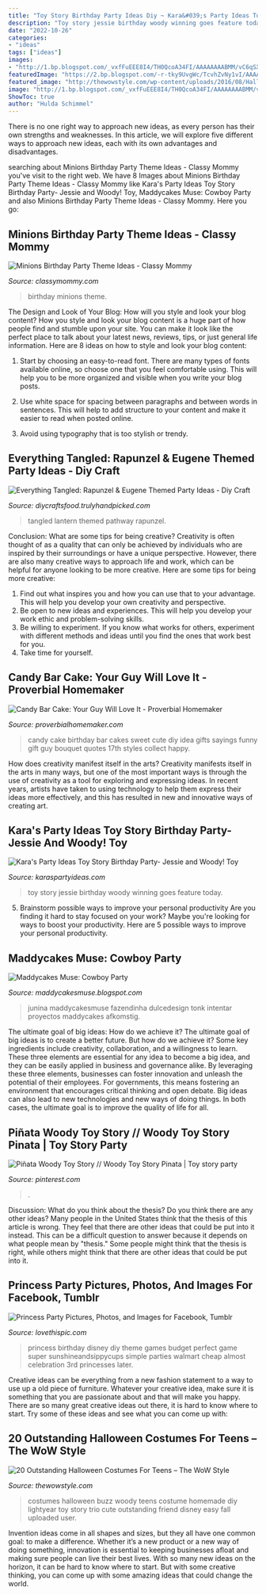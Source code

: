 ```yaml
---
title: "Toy Story Birthday Party Ideas Diy ~ Kara&#039;s Party Ideas Toy Story Birthday Party- Jessie And Woody! Toy"
description: "Toy story jessie birthday woody winning goes feature today"
date: "2022-10-26"
categories:
- "ideas"
tags: ["ideas"]
images:
- "http://1.bp.blogspot.com/_vxfFuEEE8I4/TH0QcoA34FI/AAAAAAAABMM/vC6qSXusThM/s1600/DSC_1001.jpg"
featuredImage: "https://2.bp.blogspot.com/-r-tky9UvgWc/TcvhZvNy1vI/AAAAAAAAFak/Vbd-OwaNvL4/s1600/cowboy1.jpg"
featured_image: "http://thewowstyle.com/wp-content/uploads/2016/08/Halloween-Costumes-For-Teens.jpg"
image: "http://1.bp.blogspot.com/_vxfFuEEE8I4/TH0QcoA34FI/AAAAAAAABMM/vC6qSXusThM/s1600/DSC_1001.jpg"
ShowToc: true
author: "Hulda Schimmel"
---
```



There is no one right way to approach new ideas, as every person has their own strengths and weaknesses. In this article, we will explore five different ways to approach new ideas, each with its own advantages and disadvantages.

	

		
searching about Minions Birthday Party Theme Ideas - Classy Mommy you've visit to the right web. We have 8 Images about Minions Birthday Party Theme Ideas - Classy Mommy like Kara&#039;s Party Ideas Toy Story Birthday Party- Jessie and Woody! Toy, Maddycakes Muse: Cowboy Party and also Minions Birthday Party Theme Ideas - Classy Mommy. Here you go:
		
    
## Minions Birthday Party Theme Ideas - Classy Mommy

<img loading=lazy src="http://classymommy.com/wp-content/uploads/2015/08/IMG_0598.jpg" onerror="this.onerror=null;this.src='https://tse1.mm.bing.net/th?id=OIP.9BjioKepljnWhUz8jmRmqAHaKX&amp;pid=15.1';" alt="Minions Birthday Party Theme Ideas - Classy Mommy">

_Source: classymommy.com_

>birthday minions theme. 

	

The Design and Look of Your Blog: How will you style and look your blog content?
How you style and look your blog content is a huge part of how people find and stumble upon your site. You can make it look like the perfect place to talk about your latest news, reviews, tips, or just general life information. Here are 8 ideas on how to style and look your blog content:
1. Start by choosing an easy-to-read font. There are many types of fonts available online, so choose one that you feel comfortable using. This will help you to be more organized and visible when you write your blog posts.

2. Use white space for spacing between paragraphs and between words in sentences. This will help to add structure to your content and make it easier to read when posted online.

3. Avoid using typography that is too stylish or trendy.

    
## Everything Tangled: Rapunzel &amp; Eugene Themed Party Ideas - Diy Craft

<img loading=lazy src="http://diycraftsfood.trulyhandpicked.com/wp-content/uploads/2016/06/Tangled-wedding_in.jpg" onerror="this.onerror=null;this.src='https://tse4.mm.bing.net/th?id=OIP.SmbY8uVq943Z_pmAgv31XQHaHa&amp;pid=15.1';" alt="Everything Tangled: Rapunzel &amp; Eugene Themed Party Ideas - Diy Craft">

_Source: diycraftsfood.trulyhandpicked.com_

>tangled lantern themed pathway rapunzel. 

	

Conclusion: What are some tips for being creative?
Creativity is often thought of as a quality that can only be achieved by individuals who are inspired by their surroundings or have a unique perspective. However, there are also many creative ways to approach life and work, which can be helpful for anyone looking to be more creative. Here are some tips for being more creative: 
1) Find out what inspires you and how you can use that to your advantage. This will help you develop your own creativity and perspective. 
2) Be open to new ideas and experiences. This will help you develop your work ethic and problem-solving skills. 
3) Be willing to experiment. If you know what works for others, experiment with different methods and ideas until you find the ones that work best for you. 
4) Take time for yourself.

    
## Candy Bar Cake: Your Guy Will Love It - Proverbial Homemaker

<img loading=lazy src="http://2.bp.blogspot.com/-6X0fpPZ7Jwo/Tw4Ez_t_j5I/AAAAAAAAAew/3BRjdVTmKo0/s1600/candy-bar-5.jpg" onerror="this.onerror=null;this.src='https://tse2.mm.bing.net/th?id=OIP.UdUGn1LxDGedKkAqSTKsdwAAAA&amp;pid=15.1';" alt="Candy Bar Cake: Your Guy Will Love It - Proverbial Homemaker">

_Source: proverbialhomemaker.com_

>candy cake birthday bar cakes sweet cute diy idea gifts sayings funny gift guy bouquet quotes 17th styles collect happy. 

	

How does creativity manifest itself in the arts?
Creativity manifests itself in the arts in many ways, but one of the most important ways is through the use of creativity as a tool for exploring and expressing ideas. In recent years, artists have taken to using technology to help them express their ideas more effectively, and this has resulted in new and innovative ways of creating art.

    
## Kara&#039;s Party Ideas Toy Story Birthday Party- Jessie And Woody! Toy

<img loading=lazy src="http://1.bp.blogspot.com/_vxfFuEEE8I4/TH0QcoA34FI/AAAAAAAABMM/vC6qSXusThM/s1600/DSC_1001.jpg" onerror="this.onerror=null;this.src='https://tse3.mm.bing.net/th?id=OIP.yOTXZmVDaNDzcFHQ0MUb0wHaLI&amp;pid=15.1';" alt="Kara&#039;s Party Ideas Toy Story Birthday Party- Jessie and Woody! Toy">

_Source: karaspartyideas.com_

>toy story jessie birthday woody winning goes feature today. 

	

5. Brainstorm possible ways to improve your personal productivity
Are you finding it hard to stay focused on your work? Maybe you're looking for ways to boost your productivity. Here are 5 possible ways to improve your personal productivity.

    
## Maddycakes Muse: Cowboy Party

<img loading=lazy src="https://2.bp.blogspot.com/-r-tky9UvgWc/TcvhZvNy1vI/AAAAAAAAFak/Vbd-OwaNvL4/s1600/cowboy1.jpg" onerror="this.onerror=null;this.src='https://tse4.mm.bing.net/th?id=OIP.4kNkQnVcRf2bvmwmhzhEQwHaLG&amp;pid=15.1';" alt="Maddycakes Muse: Cowboy Party">

_Source: maddycakesmuse.blogspot.com_

>junina maddycakesmuse fazendinha dulcedesign tonk intentar proyectos maddycakes afkomstig. 

	

The ultimate goal of big ideas: How do we achieve it?
The ultimate goal of big ideas is to create a better future. But how do we achieve it? Some key ingredients include creativity, collaboration, and a willingness to learn. These three elements are essential for any idea to become a big idea, and they can be easily applied in business and governance alike. By leveraging these three elements, businesses can foster innovation and unleash the potential of their employees. For governments, this means fostering an environment that encourages critical thinking and open debate. Big ideas can also lead to new technologies and new ways of doing things. In both cases, the ultimate goal is to improve the quality of life for all.

    
## Piñata Woody Toy Story // Woody Toy Story Pinata | Toy Story Party

<img loading=lazy src="https://i.pinimg.com/736x/9e/ae/54/9eae54a36de6aced7b0466088f3cf59d.jpg" onerror="this.onerror=null;this.src='https://tse4.mm.bing.net/th?id=OIP._KeHXFiRhkCmV8TnxM_ArgHaJ4&amp;pid=15.1';" alt="Piñata Woody Toy Story // Woody Toy Story Pinata | Toy story party">

_Source: pinterest.com_

>. 

	

Discussion: What do you think about the thesis? Do you think there are any other ideas?
Many people in the United States think that the thesis of this article is wrong. They feel that there are other ideas that could be put into it instead. This can be a difficult question to answer because it depends on what people mean by "thesis." Some people might think that the thesis is right, while others might think that there are other ideas that could be put into it.

    
## Princess Party Pictures, Photos, And Images For Facebook, Tumblr

<img loading=lazy src="http://www.lovethispic.com/uploaded_images/23411-Princess-Party.jpg?2" onerror="this.onerror=null;this.src='https://tse4.mm.bing.net/th?id=OIP.Gkuv-I9eAviZiKgV8fqm3AHaKl&amp;pid=15.1';" alt="Princess Party Pictures, Photos, and Images for Facebook, Tumblr">

_Source: lovethispic.com_

>princess birthday disney diy theme games budget perfect game super sunshineandsippycups simple parties walmart cheap almost celebration 3rd princesses later. 

	

Creative ideas can be everything from a new fashion statement to a way to use up a old piece of furniture. Whatever your creative idea, make sure it is something that you are passionate about and that will make you happy. There are so many great creative ideas out there, it is hard to know where to start. Try some of these ideas and see what you can come up with: 

    
## 20 Outstanding Halloween Costumes For Teens – The WoW Style

<img loading=lazy src="http://thewowstyle.com/wp-content/uploads/2016/08/Halloween-Costumes-For-Teens.jpg" onerror="this.onerror=null;this.src='https://tse3.mm.bing.net/th?id=OIP.2NH-R6RxTd0cpIMuFziFCQHaJ3&amp;pid=15.1';" alt="20 Outstanding Halloween Costumes For Teens – The WoW Style">

_Source: thewowstyle.com_

>costumes halloween buzz woody teens costume homemade diy lightyear toy story trio cute outstanding friend disney easy fall uploaded user. 

	

Invention ideas come in all shapes and sizes, but they all have one common goal: to make a difference. Whether it’s a new product or a new way of doing something, innovation is essential to keeping businesses afloat and making sure people can live their best lives. With so many new ideas on the horizon, it can be hard to know where to start. But with some creative thinking, you can come up with some amazing ideas that could change the world.

